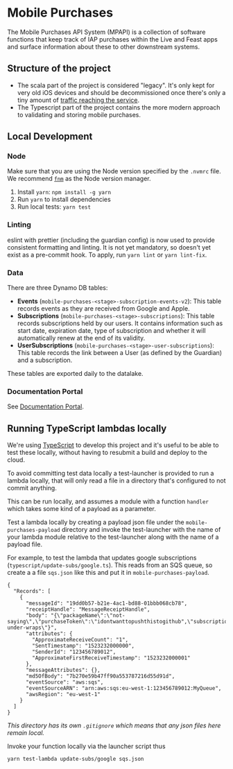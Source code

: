 # Mobile Purchases

The Mobile Purchases API System (MPAPI) is a collection of software functions that keep track of IAP purchases within the Live and Feast apps and surface information about these to other downstream systems.

## Structure of the project

- The scala part of the project is considered "legacy". It's only kept for very old iOS devices and should be decommissioned once there's only a tiny amount of [traffic reaching the service](https://eu-west-1.console.aws.amazon.com/cloudwatch/home?region=eu-west-1#dashboards:name=MobilePurchases;start=P7D).
- The Typescript part of the project contains the more modern approach to validating and storing mobile purchases.

## Local Development

### Node

Make sure that you are using the Node version specified by the `.nvmrc` file. We recommend [`fnm`](https://github.com/Schniz/fnm) as the Node version manager.

1. Install `yarn`: `npm install -g yarn`
2. Run `yarn` to install dependencies
3. Run local tests: `yarn test`

### Linting

eslint with prettier (including the guardian config) is now used to provide consistent formatting and linting. It is not yet mandatory, so doesn't yet exist as a pre-commit hook. To apply, run `yarn lint` or `yarn lint-fix`.

### Data

There are three Dynamo DB tables:

- **Events** (`mobile-purchases-<stage>-subscription-events-v2`): This table records events as they are received from Google and Apple.
- **Subscriptions** (`mobile-purchases-<stage>-subscriptions`): This table records subscriptions held by our users. It contains information such as start date, expiration date, type of subscription and whether it will automatically renew at the end of its validity.
- **UserSubscriptions** (`mobile-purchases-<stage>-user-subscriptions`): This table records the link between a User (as defined by the Guardian) and a subscription.

These tables are exported daily to the datalake.

### Documentation Portal

See [Documentation Portal](docs/README.md).

## Running TypeScript lambdas locally

We're using [TypeScript](https://www.typescriptlang.org/) to develop this project and it's useful to be able to test these locally, without having to resubmit a build and deploy to the cloud.

To avoid committing test data locally a test-launcher is provided to run a lambda locally, that will only read a file in a directory that's configured to not commit anything.

This can be run locally, and assumes a module with a function `handler` which takes some kind of a payload as a parameter.

Test a lambda locally by creating a payload json file under the `mobile-purchases-payload` directory and invoke the test-launcher with the name of your lambda module relative to the test-launcher along with the name of a payload file.

For example, to test the lambda that updates google subscriptions (`typescript/update-subs/google.ts`). This reads from an SQS queue, so create a a file `sqs.json` like this and put it in `mobile-purchases-payload`.

```
{
  "Records": [
    {
      "messageId": "19dd0b57-b21e-4ac1-bd88-01bbb068cb78",
      "receiptHandle": "MessageReceiptHandle",
      "body": "{\"packageName\":\"not-saying\",\"purchaseToken\":\"idontwanttopushthistogithub",\"subscriptionId\":\"keeo-under-wraps\"}",
      "attributes": {
        "ApproximateReceiveCount": "1",
        "SentTimestamp": "1523232000000",
        "SenderId": "123456789012",
        "ApproximateFirstReceiveTimestamp": "1523232000001"
      },
      "messageAttributes": {},
      "md5OfBody": "7b270e59b47ff90a553787216d55d91d",
      "eventSource": "aws:sqs",
      "eventSourceARN": "arn:aws:sqs:eu-west-1:123456789012:MyQueue",
      "awsRegion": "eu-west-1"
    }
  ]
}
```

_This directory has its own `.gitignore` which means that any json files here remain local._

Invoke your function locally via the launcher script thus

```
yarn test-lambda update-subs/google sqs.json
```

